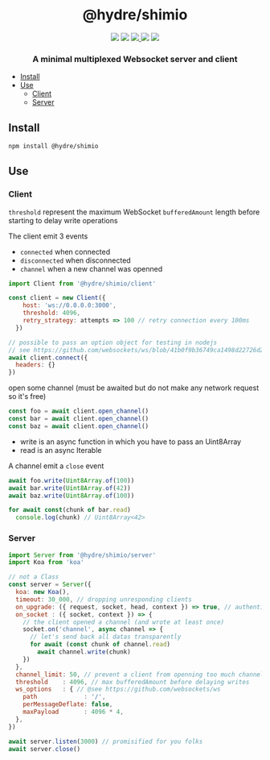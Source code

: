 <h1 align=center>@hydre/shimio</h1>
<p align=center>
  <img src="https://img.shields.io/github/license/hydreio/shimio.svg?style=for-the-badge" />
  <img src="https://img.shields.io/codecov/c/github/hydreio/shimio/edge?logo=codecov&style=for-the-badge"/>
  <a href="https://www.npmjs.com/package/@hydre/shimio">
    <img src="https://img.shields.io/npm/v/@hydre/shimio.svg?logo=npm&style=for-the-badge" />
  </a>
  <img src="https://img.shields.io/npm/dw/@hydre/shimio?logo=npm&style=for-the-badge" />
  <img src="https://img.shields.io/github/workflow/status/hydreio/shimio/CI?logo=Github&style=for-the-badge" />
</p>

<h3 align=center>A minimal multiplexed Websocket server and client</h3>

- [Install](#install)
- [Use](#use)
  - [Client](#client)
  - [Server](#server)

## Install

```sh
npm install @hydre/shimio
```

## Use

### Client

`threshold` represent the maximum WebSocket `bufferedAmount` length
before starting to delay write operations

The client emit 3 events

- `connected` when connected
- `disconnected` when disconnected
- `channel` when a new channel was openned

```js
import Client from '@hydre/shimio/client'

const client = new Client({
    host: 'ws://0.0.0.0:3000',
    threshold: 4096,
    retry_strategy: attempts => 100 // retry connection every 100ms
  })

// possible to pass an option object for testing in nodejs
// see https://github.com/websockets/ws/blob/41b0f9b36749ca1498d22726d22f72233de1424a/lib/websocket.js#L445
await client.connect({
  headers: {}
})
```

open some channel (must be awaited but do not make any network request so it's free)

```js
const foo = await client.open_channel()
const bar = await client.open_channel()
const baz = await client.open_channel()
```

- write is an async function in which you have to pass an Uint8Array
- read is an async Iterable

A channel emit a `close` event

```js
await foo.write(Uint8Array.of(100))
await bar.write(Uint8Array.of(42))
await baz.write(Uint8Array.of(100))

for await const(chunk of bar.read)
  console.log(chunk) // Uint8Array<42>
```

### Server

```js
import Server from '@hydre/shimio/server'
import Koa from 'koa'

// not a Class
const server = Server({
  koa: new Koa(),
  timeout: 30_000, // dropping unresponding clients
  on_upgrade: ({ request, socket, head, context }) => true, // authentication
  on_socket : ({ socket, context }) => {
    // the client opened a channel (and wrote at least once)
    socket.on('channel', async channel => {
      // let's send back all datas transparently
      for await (const chunk of channel.read)
        await channel.write(chunk)
    })
  },
  channel_limit: 50, // prevent a client from openning too much channel (encoded on an Uint32 (4,294,967,295))
  threshold    : 4096, // max bufferedAmount before delaying writes
  ws_options   : { // @see https://github.com/websockets/ws
    path             : '/',
    perMessageDeflate: false,
    maxPayload       : 4096 * 4,
  },
})

await server.listen(3000) // promisified for you folks
await server.close()
```
